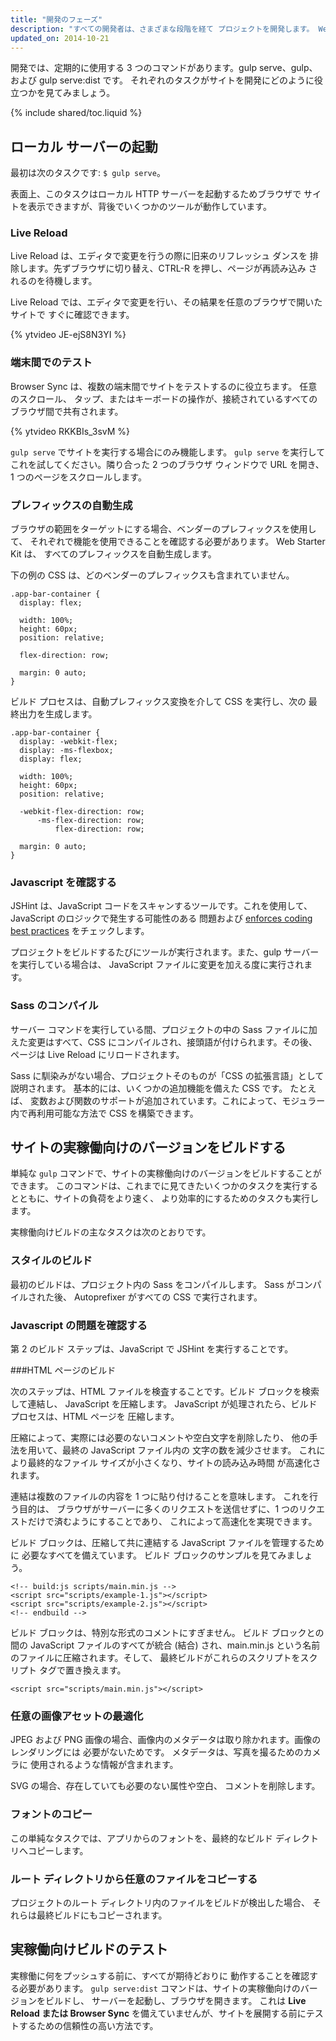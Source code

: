 ```yaml
---
title: "開発のフェーズ"
description: "すべての開発者は、さまざまな段階を経て プロジェクトを開発します。 Web Starter Kit は、開発の生産性を高め、 各フェーズのタスクの範囲を簡素化します。"
updated_on: 2014-10-21
---
```


<p class="intro">
  開発では、定期的に使用する 3 つのコマンドがあります。gulp serve、gulp、および gulp serve:dist です。  それぞれのタスクがサイトを開発にどのように役立つかを見てみましょう。
</p>

{% include shared/toc.liquid %}

## ローカル サーバーの起動

最初は次のタスクです: `$ gulp serve`。

表面上、このタスクはローカル HTTP サーバーを起動するためブラウザで
サイトを表示できますが、背後でいくつかのツールが動作しています。

### Live Reload

Live Reload は、エディタで変更を行うの際に旧来のリフレッシュ ダンスを
排除します。先ずブラウザに切り替え、CTRL-R を押し、ページが再読み込み
されるのを待機します。

Live Reload では、エディタで変更を行い、その結果を任意のブラウザで開いたサイトで
すぐに確認できます。

{% ytvideo JE-ejS8N3YI %}

### 端末間でのテスト

Browser Sync は、複数の端末間でサイトをテストするのに役立ちます。 任意のスクロール、
タップ、またはキーボードの操作が、接続されているすべてのブラウザ間で共有されます。

{% ytvideo RKKBIs_3svM %}

`gulp serve` でサイトを実行する場合にのみ機能します。 `gulp serve` 
を実行してこれを試してください。隣り合った 2 つのブラウザ ウィンドウで URL を開き、
1 つのページをスクロールします。

### プレフィックスの自動生成

ブラウザの範囲をターゲットにする場合、ベンダーのプレフィックスを使用して、
それぞれで機能を使用できることを確認する必要があります。 Web Starter Kit は、
すべてのプレフィックスを自動生成します。

下の例の CSS は、どのベンダーのプレフィックスも含まれていません。

    .app-bar-container {
      display: flex;

      width: 100%;
      height: 60px;
      position: relative;

      flex-direction: row;

      margin: 0 auto;
    }

ビルド プロセスは、自動プレフィックス変換を介して CSS を実行し、次の
最終出力を生成します。

    .app-bar-container {
      display: -webkit-flex;
      display: -ms-flexbox;
      display: flex;

      width: 100%;
      height: 60px;
      position: relative;

      -webkit-flex-direction: row;
          -ms-flex-direction: row;
              flex-direction: row;

      margin: 0 auto;
    }

### Javascript を確認する

JSHint は、JavaScript コードをスキャンするツールです。これを使用して、JavaScript のロジックで発生する可能性のある
問題および [enforces coding best practices](http://www.jshint.com/docs/) をチェックします。

プロジェクトをビルドするたびにツールが実行されます。また、gulp サーバーを実行している場合は、
JavaScript ファイルに変更を加える度に実行されます。

### Sass のコンパイル

サーバー コマンドを実行している間、プロジェクトの中の Sass 
ファイルに加えた変更はすべて、CSS にコンパイルされ、接頭語が付けられます。その後、
ページは Live Reload にリロードされます。

Sass に馴染みがない場合、プロジェクトそのものが「CSS 
の拡張言語」として説明されます。 基本的には、いくつかの追加機能を備えた CSS です。 たとえば、
変数および関数のサポートが追加されています。これによって、モジュラー内で再利用可能な方法で 
CSS を構築できます。

## サイトの実稼働向けのバージョンをビルドする

単純な `gulp`
コマンドで、サイトの実稼働向けのバージョンをビルドすることができます。 このコマンドは、これまでに見てきたいくつかのタスクを実行するとともに、サイトの負荷をより速く、
より効率的にするためのタスクも実行します。

実稼働向けビルドの主なタスクは次のとおりです。

### スタイルのビルド

最初のビルドは、プロジェクト内の Sass をコンパイルします。 Sass がコンパイルされた後、
Autoprefixer がすべての CSS で実行されます。

### Javascript の問題を確認する

第 2 のビルド ステップは、JavaScript で JSHint を実行することです。

###HTML ページのビルド

次のステップは、HTML ファイルを検査することです。ビルド ブロックを検索して連結し、
JavaScript を圧縮します。 JavaScript が処理されたら、ビルド プロセスは、HTML ページを
圧縮します。

圧縮によって、実際には必要のないコメントや空白文字を削除したり、
他の手法を用いて、最終の JavaScript ファイル内の
文字の数を減少させます。 これにより最終的なファイル サイズが小さくなり、サイトの読み込み時間
が高速化されます。

連結は複数のファイルの内容を 1 つに貼り付けることを意味します。 これを行う目的は、
ブラウザがサーバーに多くのリクエストを送信せずに、1 つのリクエストだけで済むようにすることであり、
これによって高速化を実現できます。

ビルド ブロックは、圧縮して共に連結する JavaScript ファイルを管理するために
必要なすべてを備えています。 ビルド ブロックのサンプルを見てみましょう。

    <!-- build:js scripts/main.min.js -->
    <script src="scripts/example-1.js"></script>
    <script src="scripts/example-2.js"></script>
    <!-- endbuild -->

ビルド ブロックは、特別な形式のコメントにすぎません。
ビルド ブロックとの間の JavaScript ファイルのすべてが統合
 (結合) され、main.min.js という名前のファイルに圧縮されます。そして、
最終ビルドがこれらのスクリプトをスクリプト タグで置き換えます。

    <script src="scripts/main.min.js"></script>

### 任意の画像アセットの最適化

JPEG および PNG 画像の場合、画像内のメタデータは取り除かれます。画像のレンダリングには
必要がないためです。 メタデータは、写真を撮るためのカメラに
使用されるような情報が含まれます。

SVG の場合、存在していても必要のない属性や空白、
コメントを削除します。

### フォントのコピー

この単純なタスクでは、アプリからのフォントを、最終的なビルド ディレクトリへコピーします。

### ルート ディレクトリから任意のファイルをコピーする

プロジェクトのルート ディレクトリ内のファイルをビルドが検出した場合、
それらは最終ビルドにもコピーされます。

## 実稼働向けビルドのテスト

実稼働に何をプッシュする前に、すべてが期待どおりに
動作することを確認する必要があります。 `gulp serve:dist` コマンドは、サイトの実稼働向けのバージョンをビルドし、
サーバーを起動し、ブラウザを開きます。 これは **Live Reload または 
Browser Sync** を備えていませんが、サイトを展開する前にテストするための信頼性の高い方法です。


